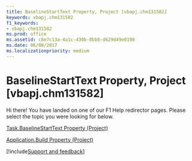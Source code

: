 ```yaml
---
title: BaselineStartText Property, Project [vbapj.chm131582]
keywords: vbapj.chm131582
f1_keywords:
- vbapj.chm131582
ms.prod: office
ms.assetid: c8e7c13a-4a1c-430b-8bb8-d629d49e0198
ms.date: 06/08/2017
ms.localizationpriority: medium
---
```



# BaselineStartText Property, Project [vbapj.chm131582]

Hi there! You have landed on one of our F1 Help redirector pages. Please select the topic you were looking for below.

[Task.BaselineStartText Property (Project)](https://msdn.microsoft.com/library/cb50f6cd-eb28-24e2-862b-0963977bf815%28Office.15%29.aspx)

[Application.Build Property (Project)](https://msdn.microsoft.com/library/26a8b2d9-0af9-9ec6-ed02-e52229214ce1%28Office.15%29.aspx)

[!include[Support and feedback](~/includes/feedback-boilerplate.md)]